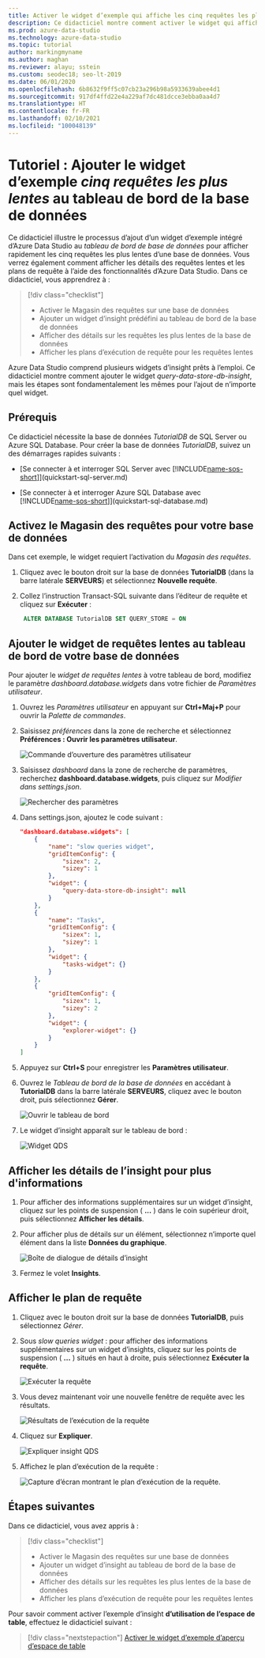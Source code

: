 ```yaml
---
title: Activer le widget d’exemple qui affiche les cinq requêtes les plus lentes
description: Ce didacticiel montre comment activer le widget qui affiche les cinq requêtes les plus lentes dans le tableau de bord de la base de données.
ms.prod: azure-data-studio
ms.technology: azure-data-studio
ms.topic: tutorial
author: markingmyname
ms.author: maghan
ms.reviewer: alayu; sstein
ms.custom: seodec18; seo-lt-2019
ms.date: 06/01/2020
ms.openlocfilehash: 6b8632f9ff5c07cb23a296b98a5933639abee4d1
ms.sourcegitcommit: 917df4ffd22e4a229af7dc481dcce3ebba0aa4d7
ms.translationtype: HT
ms.contentlocale: fr-FR
ms.lasthandoff: 02/10/2021
ms.locfileid: "100048139"
---
```

# <a name="tutorial-add-the-five-slowest-queries-sample-widget-to-the-database-dashboard"></a>Tutoriel : Ajouter le widget d’exemple *cinq requêtes les plus lentes* au tableau de bord de la base de données

Ce didacticiel illustre le processus d’ajout d’un widget d’exemple intégré d’Azure Data Studio au *tableau de bord de base de données* pour afficher rapidement les cinq requêtes les plus lentes d’une base de données. Vous verrez également comment afficher les détails des requêtes lentes et les plans de requête à l’aide des fonctionnalités d’Azure Data Studio. Dans ce didacticiel, vous apprendrez à :

> [!div class="checklist"]
> * Activer le Magasin des requêtes sur une base de données
> * Ajouter un widget d’insight prédéfini au tableau de bord de la base de données
> * Afficher des détails sur les requêtes les plus lentes de la base de données
> * Afficher les plans d’exécution de requête pour les requêtes lentes

Azure Data Studio comprend plusieurs widgets d’insight prêts à l’emploi. Ce didacticiel montre comment ajouter le widget *query-data-store-db-insight*, mais les étapes sont fondamentalement les mêmes pour l’ajout de n’importe quel widget.

## <a name="prerequisites"></a>Prérequis

Ce didacticiel nécessite la base de données *TutorialDB* de SQL Server ou Azure SQL Database. Pour créer la base de données *TutorialDB*, suivez un des démarrages rapides suivants :

* [Se connecter à et interroger SQL Server avec [!INCLUDE[name-sos-short](../includes/name-sos-short.md)]](quickstart-sql-server.md)

* [Se connecter à et interroger Azure SQL Database avec [!INCLUDE[name-sos-short](../includes/name-sos-short.md)]](quickstart-sql-database.md)

## <a name="turn-on-query-store-for-your-database"></a>Activez le Magasin des requêtes pour votre base de données

Dans cet exemple, le widget requiert l’activation du *Magasin des requêtes*.

1. Cliquez avec le bouton droit sur la base de données **TutorialDB** (dans la barre latérale **SERVEURS**) et sélectionnez **Nouvelle requête**.

2. Collez l’instruction Transact-SQL suivante dans l’éditeur de requête et cliquez sur **Exécuter** :

   ```sql
    ALTER DATABASE TutorialDB SET QUERY_STORE = ON
   ```

## <a name="add-the-slow-queries-widget-to-your-database-dashboard"></a>Ajouter le widget de requêtes lentes au tableau de bord de votre base de données

Pour ajouter le *widget de requêtes lentes* à votre tableau de bord, modifiez le paramètre *dashboard.database.widgets* dans votre fichier de *Paramètres utilisateur*.

1. Ouvrez les *Paramètres utilisateur* en appuyant sur **Ctrl+Maj+P** pour ouvrir la *Palette de commandes*.

2. Saisissez *préférences* dans la zone de recherche et sélectionnez **Préférences : Ouvrir les paramètres utilisateur**.

   ![Commande d’ouverture des paramètres utilisateur](./media/tutorial-qds-sql-server/open-user-settings.png)

3. Saisissez *dashboard* dans la zone de recherche de paramètres, recherchez **dashboard.database.widgets**, puis cliquez sur *Modifier dans settings.json*.

   ![Rechercher des paramètres](./media/tutorial-qds-sql-server/search-settings.png)

4. Dans settings.json, ajoutez le code suivant :

   ```json
   "dashboard.database.widgets": [
       {
           "name": "slow queries widget",
           "gridItemConfig": {
               "sizex": 2,
               "sizey": 1
           },
           "widget": {
               "query-data-store-db-insight": null
           }
       },
       {
           "name": "Tasks",
           "gridItemConfig": {
               "sizex": 1,
               "sizey": 1
           },
           "widget": {
               "tasks-widget": {}
           }
       },
       {
           "gridItemConfig": {
               "sizex": 1,
               "sizey": 2
           },
           "widget": {
               "explorer-widget": {}
           }
       }
   ]
   ```

5. Appuyez sur **Ctrl+S** pour enregistrer les **Paramètres utilisateur**.

6. Ouvrez le *Tableau de bord de la base de données* en accédant à **TutorialDB** dans la barre latérale **SERVEURS**, cliquez avec le bouton droit, puis sélectionnez **Gérer**.

   ![Ouvrir le tableau de bord](./media/tutorial-qds-sql-server/insight-open-dashboard.png)

7. Le widget d’insight apparaît sur le tableau de bord :

   ![Widget QDS](./media/tutorial-qds-sql-server/insight-qds-result.png)

## <a name="view-insight-details-for-more-information"></a>Afficher les détails de l’insight pour plus d'informations

1. Pour afficher des informations supplémentaires sur un widget d’insight, cliquez sur les points de suspension ( **...** ) dans le coin supérieur droit, puis sélectionnez **Afficher les détails**.

2. Pour afficher plus de détails sur un élément, sélectionnez n’importe quel élément dans la liste **Données du graphique**.

   ![Boîte de dialogue de détails d’insight](./media/tutorial-qds-sql-server/insight-details-dialog.png)

3. Fermez le volet **Insights**.

## <a name="view-the-query-plan"></a>Afficher le plan de requête

1. Cliquez avec le bouton droit sur la base de données **TutorialDB**, puis sélectionnez *Gérer*.

2. Sous *slow queries widget* : pour afficher des informations supplémentaires sur un widget d’insights, cliquez sur les points de suspension ( **...** ) situés en haut à droite, puis sélectionnez **Exécuter la requête**.

    ![Exécuter la requête](media/tutorial-qds-sql-server/run-query.png)

3. Vous devez maintenant voir une nouvelle fenêtre de requête avec les résultats.

    ![Résultats de l’exécution de la requête](media/tutorial-qds-sql-server/run-query-results.png)

4. Cliquez sur **Expliquer**.

   ![Expliquer insight QDS](./media/tutorial-qds-sql-server/insight-qds-explain.png)

5. Affichez le plan d’exécution de la requête :

   ![Capture d’écran montrant le plan d’exécution de la requête.](./media/tutorial-qds-sql-server/showplan.png)

## <a name="next-steps"></a>Étapes suivantes

Dans ce didacticiel, vous avez appris à :
> [!div class="checklist"]
> * Activer le Magasin des requêtes sur une base de données
> * Ajouter un widget d’insight au tableau de bord de la base de données
> * Afficher des détails sur les requêtes les plus lentes de la base de données
> * Afficher les plans d’exécution de requête pour les requêtes lentes

Pour savoir comment activer l’exemple d’insight **d’utilisation de l’espace de table**, effectuez le didacticiel suivant :

> [!div class="nextstepaction"]
> [Activer le widget d’exemple d’aperçu d’espace de table](tutorial-table-space-sql-server.md)